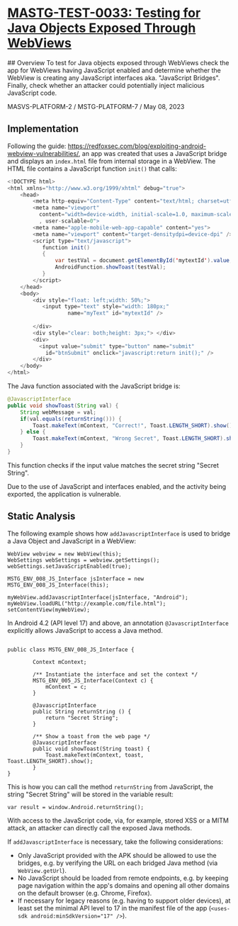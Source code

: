 # [MASTG-TEST-0033: Testing for Java Objects Exposed Through WebViews](https://mas.owasp.org/MASTG/tests/android/MASVS-PLATFORM/MASTG-TEST-0033)
## Overview 
To test for Java objects exposed through WebViews check the app for WebViews having JavaScript enabled and determine whether the WebView is creating any JavaScript interfaces aka. "JavaScript Bridges". Finally, check whether an attacker could potentially inject malicious JavaScript code.

MASVS-PLATFORM-2 / MSTG-PLATFORM-7 / May 08, 2023
## Implementation
Following the guide: https://redfoxsec.com/blog/exploiting-android-webview-vulnerabilities/, an app was created that uses a JavaScript bridge and displays an `index.html` file from internal storage in a WebView. The HTML file contains a JavaScript function `init()` that calls:

```java
<!DOCTYPE html>
<html xmlns="http://www.w3.org/1999/xhtml" debug="true">
    <head>
        <meta http-equiv="Content-Type" content="text/html; charset=utf-8" />
        <meta name="viewport" 
          content="width=device-width, initial-scale=1.0, maximum-scale=1.0
          , user-scalable=0">
        <meta name="apple-mobile-web-app-capable" content="yes">
        <meta name="viewport" content="target-densitydpi=device-dpi" />
        <script type="text/javascript">
           function init()
           {
        	   var testVal = document.getElementById('mytextId').value;
        	   AndroidFunction.showToast(testVal);
           }
        </script>
    </head>
    <body>        
        <div style="float: left;width: 50%;">
           <input type="text" style="width: 180px;" 
                   name="myText" id="mytextId" />
           
        </div>
        <div style="clear: both;height: 3px;"> </div>
        <div>
          <input value="submit" type="button" name="submit" 
            id="btnSubmit" onclick="javascript:return init();" /> 
        </div>  
    </body>
</html>
```

The Java function associated with the JavaScript bridge is:

```java
@JavascriptInterface
public void showToast(String val) {
    String webMessage = val;
    if(val.equals(returnString())) {
        Toast.makeText(mContext, "Correct!", Toast.LENGTH_SHORT).show();
    } else {
        Toast.makeText(mContext, "Wrong Secret", Toast.LENGTH_SHORT).show();
    }
}
```

This function checks if the input value matches the secret string "Secret String". 

Due to the use of JavaScript and interfaces enabled, and the activity being exported, the application is vulnerable.

## Static Analysis
The following example shows how `addJavascriptInterface` is used to bridge a Java Object and JavaScript in a WebView:

```
WebView webview = new WebView(this);
WebSettings webSettings = webview.getSettings();
webSettings.setJavaScriptEnabled(true);

MSTG_ENV_008_JS_Interface jsInterface = new MSTG_ENV_008_JS_Interface(this);

myWebView.addJavascriptInterface(jsInterface, "Android");
myWebView.loadURL("http://example.com/file.html");
setContentView(myWebView);

```
In Android 4.2 (API level 17) and above, an annotation `@JavascriptInterface` explicitly allows JavaScript to access a Java method.
```

public class MSTG_ENV_008_JS_Interface {

        Context mContext;

        /** Instantiate the interface and set the context */
        MSTG_ENV_005_JS_Interface(Context c) {
            mContext = c;
        }

        @JavascriptInterface
        public String returnString () {
            return "Secret String";
        }

        /** Show a toast from the web page */
        @JavascriptInterface
        public void showToast(String toast) {
            Toast.makeText(mContext, toast, Toast.LENGTH_SHORT).show();
        }
}
```
This is how you can call the method `returnString` from JavaScript, the string "Secret String" will be stored in the variable result:

```
var result = window.Android.returnString();
```

With access to the JavaScript code, via, for example, stored XSS or a MITM attack, an attacker can directly call the exposed Java methods.

If `addJavascriptInterface` is necessary, take the following considerations:

- Only JavaScript provided with the APK should be allowed to use the bridges, e.g. by verifying the URL on each bridged Java method (via `WebView.getUrl`).
- No JavaScript should be loaded from remote endpoints, e.g. by keeping page navigation within the app's domains and opening all other domains on the default browser (e.g. Chrome, Firefox).
- If necessary for legacy reasons (e.g. having to support older devices), at least set the minimal API level to 17 in the manifest file of the app (`<uses-sdk android:minSdkVersion="17" />`).
